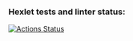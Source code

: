 ### Hexlet tests and linter status:

[![Actions Status](https://github.com/ilyakartashou/frontend-project-46/actions/workflows/hexlet-check.yml/badge.svg)](https://github.com/ilyakartashou/frontend-project-46/actions)
